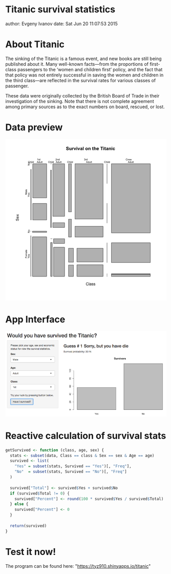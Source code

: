 Titanic survival statistics
========================================================
author: Evgeny Ivanov
date: Sat Jun 20 11:07:53 2015

About Titanic
========================================================

The sinking of the Titanic is a famous event, and new books are still being published about it. Many well-known facts—from the proportions of first-class passengers to the ‘women and children first’ policy, and the fact that that policy was not entirely successful in saving the women and children in the third class—are reflected in the survival rates for various classes of passenger.

These data were originally collected by the British Board of Trade in their investigation of the sinking. Note that there is not complete agreement among primary sources as to the exact numbers on board, rescued, or lost.

Data preview
========================================================

![plot of chunk unnamed-chunk-1](slides-figure/unnamed-chunk-1-1.png) 

App Interface
========================================================

![app](app.jpg)

Reactive calculation of survival stats
========================================================


```r
getSurvived <- function (class, age, sex) {
  stats <- subset(data, Class == class & Sex == sex & Age == age)
  survived <- list(
    "Yes" = subset(stats, Survived == "Yes")[, "Freq"],
    "No"  = subset(stats, Survived == "No")[, "Freq"]
  )

  survived["Total"] <- survived$Yes + survived$No
  if (survived$Total != 0) {
    survived["Percent"] <- round(100 * survived$Yes / survived$Total)
  } else {
    survived["Percent"] <- 0
  }

  return(survived)
}
```

Test it now!
========================================================

The program can be found here: "https://tyz910.shinyapps.io/titanic"
